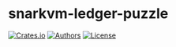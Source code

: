 # snarkvm-ledger-puzzle

[![Crates.io](https://img.shields.io/crates/v/snarkvm-ledger-puzzle.svg?color=neon)](https://crates.io/crates/snarkvm-ledger-puzzle)
[![Authors](https://img.shields.io/badge/authors-Aleo-orange.svg)](https://aleo.org)
[![License](https://img.shields.io/badge/License-Apache%202.0-blue.svg)](./LICENSE.md)
